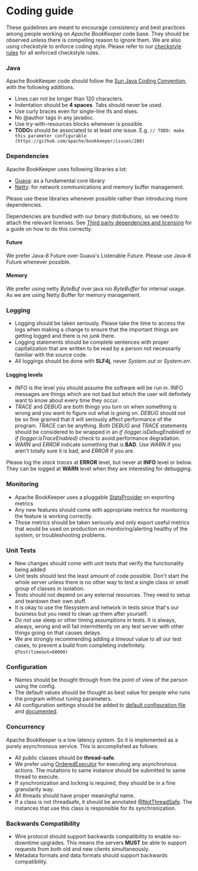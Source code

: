 # Coding guide

These guidelines are meant to encourage consistency and best practices among people working on _Apache BookKeeper_ code base.
They should be observed unless there is compelling reason to ignore them. We are also using checkstyle to enforce coding style.
Please refer to our [checkstyle rules](https://github.com/apache/bookkeeper/blob/master/buildtools/src/main/resources/bookkeeper/checkstyle.xml) for all enforced checkstyle rules.

### Java

Apache BookKeeper code should follow the [Sun Java Coding Convention](http://www.oracle.com/technetwork/java/javase/documentation/codeconvtoc-136057.html), with the following additions.

* Lines can not be longer than 120 characters.
* Indentation should be **4 spaces**. Tabs should never be used.
* Use curly braces even for single-line ifs and elses.
* No @author tags in any javadoc.
* Use try-with-resources blocks whenever is possible.
* **TODO**s should be associated to at least one issue. E.g. `// TODO: make this parameter configurable (https://github.com/apache/bookkeeper/issues/280)`

### Dependencies

Apache BookKeeper uses following libraries a lot:

* [Guava](https://github.com/google/guava): as a fundamental core library
* [Netty](http://netty.io/): for network communications and memory buffer management.

Please use these libraries whenever possible rather than introducing more dependencies. 

Dependencies are bundled with our binary distributions, so we need to attach the relevant licenses. See [Third party dependencies and licensing](/community/licensing) for a guide on how to do this correctly.

#### Future

We prefer Java-8 Future over Guava's Listenable Future. Please use Java-8 Future whenever possible.

#### Memory

We prefer using netty _ByteBuf_ over java nio _ByteBuffer_ for internal usage. As we are using Netty Buffer for memory management.

### Logging

* Logging should be taken seriously. Please take the time to access the logs when making a change to ensure that the important things are getting logged and there is no junk there.
* Logging statements should be complete sentences with proper capitalization that are written to be read by a person not necessarily familiar with the source code.
* All loggings should be done with **SLF4j**, never _System.out_ or _System.err_.

#### Logging levels

- _INFO_ is the level you should assume the software will be run in. INFO messages are things which are not bad but which the user will definitely want to know about every time they occur.
- _TRACE_ and _DEBUG_ are both things you turn on when something is wrong and you want to figure out what is going on. _DEBUG_ should not be so fine grained that it will seriously affect performance of the program. _TRACE_ can be anything. Both _DEBUG_ and _TRACE_ statements should be considered to be wrapped in an _if (logger.isDebugEnabled)_ or _if (logger.isTraceEnabled)_ check to avoid performance degradation.
- _WARN_ and _ERROR_ indicate something that is **BAD**. Use _WARN_ if you aren't totally sure it is bad, and _ERROR_ if you are.

Please log the _stack traces_ at **ERROR** level, but never at **INFO** level or below. They can be logged at **WARN** level when they are interesting for debugging.

### Monitoring

* Apache BookKeeper uses a pluggable [StatsProvider](https://github.com/apache/bookkeeper/tree/master/stats/bookkeeper-stats-providers) on exporting metrics
* Any new features should come with appropriate metrics for monitoring the feature is working correctly.
* Those metrics should be taken seriously and only export useful metrics that would be used on production on monitoring/alerting healthy of the system, or troubleshooting problems.

### Unit Tests

* New changes should come with unit tests that verify the functionality being added
* Unit tests should test the least amount of code possible. Don't start the whole server unless there is no other way to test a single class or small group of classes in isolation.
* Tests should not depend on any external resources. They need to setup and teardown their own stuff.
* It is okay to use the filesystem and network in tests since that's our business but you need to clean up them after yourself.
* _Do not_ use sleep or other timing assumptions in tests. It is always, always, wrong and will fail intermittently on any test server with other things going on that causes delays.
* We are strongly recommending adding a _timeout_ value to all our test cases, to prevent a build from completing indefinitely.
`@Test(timeout=60000)`

### Configuration

* Names should be thought through from the point of view of the person using the config.
* The default values should be thought as best value for people who runs the program without tuning parameters.
* All configuration settings should be added to [default configuration file](https://github.com/apache/bookkeeper/blob/master/conf/bk_server.conf) and [documented](https://github.com/apache/bookkeeper/blob/master/site/_data/config/bk_server.yaml).

### Concurrency

Apache BookKeeper is a low latency system. So it is implemented as a purely asynchronous service. This is accomplished as follows:

* All public classes should be **thread-safe**.
* We prefer using [OrderedExecutor](https://github.com/apache/bookkeeper/blob/master/bookkeeper-common/src/main/java/org/apache/bookkeeper/common/util/OrderedExecutor.java) for executing any asynchronous actions. The mutations to same instance should be submitted to same thread to execute.
* If synchronization and locking is required, they should be in a fine granularity way.
* All threads should have proper meaningful name.
* If a class is not threadsafe, it should be annotated [@NotThreadSafe](https://github.com/misberner/jsr-305/blob/master/ri/src/main/java/javax/annotation/concurrent/NotThreadSafe.java). The instances that use this class is responsible for its synchronization.

### Backwards Compatibility
* Wire protocol should support backwards compatibility to enable no-downtime upgrades. This means the servers **MUST** be able to support requests from both old and new clients simultaneously.
* Metadata formats and data formats should support backwards compatibility.
